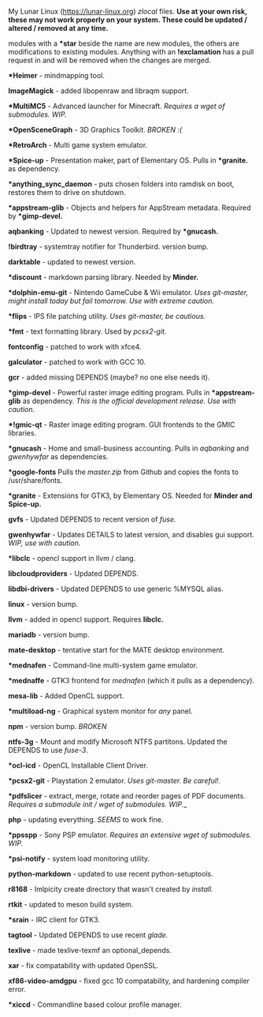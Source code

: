 My Lunar Linux (https://lunar-linux.org) _zlocal_ files. __Use at your own risk, these may not work properly on your system. These could be updated / altered / removed at any time.__

modules with a __*star__ beside the name are new modules, the others are modifications to existing modules. Anything with an __!exclamation__ has a pull request in and will be removed when the changes are merged.

__*Heimer__ - mindmapping tool.

__ImageMagick__ - added libopenraw and libraqm support.

__*MultiMC5__ - Advanced launcher for Minecraft. _Requires a wget of submodules. WIP._

__*OpenSceneGraph__ - 3D Graphics Toolkit. _BROKEN :(_

__*RetroArch__ - Multi game system emulator.

__*Spice-up__ - Presentation maker, part of Elementary OS. Pulls in __*granite.__ as dependency.

__*anything_sync_daemon__ - puts chosen folders into ramdisk on boot, restores them to drive on shutdown.

__*appstream-glib__ - Objects and helpers for AppStream metadata. Required by __*gimp-devel.__

__aqbanking__ - Updated to newest version. Required by __*gnucash.__

__!birdtray__ - systemtray notifier for Thunderbird. version bump.

__darktable__ - updated to newest version.

__*discount__ - markdown parsing library. Needed by __Minder.__

__*dolphin-emu-git__ - Nintendo GameCube & Wii emulator. _Uses git-master, might install today but fail tomorrow. Use with extreme caution._

__*flips__ - IPS file patching utility. _Uses git-master, be cautious._

__*fmt__ - text formatting library. Used by _pcsx2-git._

__fontconfig__ - patched to work with xfce4.

__galculator__ - patched to work with GCC 10.

__gcr__ - added missing DEPENDS (maybe? no one else needs it).

__*gimp-devel__ - Powerful raster image editing program. Pulls in __*appstream-glib__ as dependency. _This is the official development release. Use with caution._

__*!gmic-qt__ - Raster image editing program. GUI frontends to the GMIC libraries.

__*gnucash__ - Home and small-business accounting. Pulls in _aqbanking_ and _gwenhywfar_ as dependencies.

__*google-fonts__ Pulls the _master.zip_ from Github and copies the fonts to /usr/share/fonts.

__*granite__ - Extensions for GTK3, by Elementary OS. Needed for __Minder and Spice-up.__

__gvfs__ - Updated DEPENDS to recent version of _fuse._

__gwenhywfar__ - Updates DETAILS to latest version, and disables gui support. _WIP, use with caution._

__*libclc__ - opencl support in llvm / clang.

__libcloudproviders__ - Updated DEPENDS.

__libdbi-drivers__ - Updated DEPENDS to use generic %MYSQL alias.

__linux__ - version bump.

__llvm__ - added in opencl support. Requires __libclc.__

__mariadb__ - version bump.

__mate-desktop__ - tentative start for the MATE desktop environment.

__*mednafen__ - Command-line multi-system game emulator.

__*mednaffe__ - GTK3 frontend for _mednafen_ (which it pulls as a dependency).

__mesa-lib__ - Added OpenCL support.

__*multiload-ng__ - Graphical system monitor for _any_ panel.

__npm__ - version bump. _BROKEN_

__ntfs-3g__ - Mount and modify Microsoft NTFS partitons. Updated the DEPENDS to use _fuse-3_.

__*ocl-icd__ - OpenCL Installable Client Driver.

__*pcsx2-git__ - Playstation 2 emulator. _Uses git-master. Be careful!._

__*pdfslicer__ - extract, merge, rotate and reorder pages of PDF documents. _Requires a submodule init / wget of submodules. WIP.__

__php__ - updating everything. _SEEMS_ to work fine.

__*ppsspp__ - Sony PSP emulator. _Requires an extensive wget of submodules. WIP._

__*psi-notify__ - system load monitoring utility.

__python-markdown__ - updated to use recent python-setuptools.

__r8168__ - Imlpicity create directory that wasn't created by _install._

__rtkit__ - updated to meson build system.

__*srain__ - IRC client for GTK3.

__tagtool__ - Updated DEPENDS to use recent _glade._

__texlive__ - made texlive-texmf an optional_depends.

__xar__ - fix compatability with updated OpenSSL.

__xf86-video-amdgpu__ - fixed gcc 10 compatability, and hardening compiler error.

__*xiccd__ - Commandline based colour profile manager.

